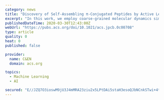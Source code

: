 ```yaml
---
category: news
title: "Discovery of Self-Assembling π-Conjugated Peptides by Active Learning-Directed Coarse-Grained Molecular Simulation"
excerpt: "In this work, we employ coarse-grained molecular dynamics simulations within an active learning protocol employing deep representational learning and Bayesian optimization to efficiently identify molecules capable of assembling pseudo-1D nanoaggregates with good stacking of the electronically active π-cores. We consider the DXXX-OPV3-XXXD ..."
publishedDateTime: 2020-03-30T12:43:00Z
webUrl: "https://pubs.acs.org/doi/10.1021/acs.jpcb.0c00708"
type: article
quality: 0
heat: 0
published: false

provider:
  name: C&EN
  domain: acs.org

topics:
  - Machine Learning
  - AI

secured: "E//JZQ7O3ioswM9jU3J4mMRA23ziu2x5LPtDAi5staH3esoQJbNCnkSTwi+4tYQryzbibsT9grwPrZPYRehLIW6MsBVsYwjMGwHdA6RqpAIMpZ+/sFBcQ0sAz6Gx4zu+2NUNu8oZKBtHILnTrkr39yZ9ur/+siX4N7DES9LUn48dv+zI7OwGxpF/xYzHGaLzogac+esp8AFw6MAvwBqJKRbIIx6rJDAJTq/vGDS+4/sYpy1ZcKp3QJTixSE0Yh57hEtPzYzcMVluQR3LVsHF/5PdSkq5lsmk7a5tvU5CZtugJ1o1nsv8J6OAbiuUXS0c;5AZx79pQdofuIklLWfgNXA=="
---
```


